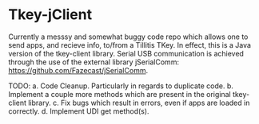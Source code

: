 # Tkey-jClient
Currently a messsy and somewhat buggy code repo which allows one to send apps, and recieve info, to/from a Tillitis TKey. In effect, this is a Java version of the tkey-client library. 
Serial USB communication is achieved through the use of the external library jSerialComm: https://github.com/Fazecast/jSerialComm.

TODO: 
a. Code Cleanup. Particularly in regards to duplicate code. 
b. Implement a couple more methods which are present in the original tkey-client library.
c. Fix bugs which result in errors, even if apps are loaded in correctly.
d. Implement UDI get method(s).
